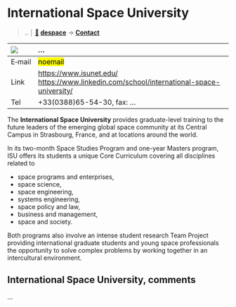 # International Space University
> .. ┊ **[🚀](../index/index.md) [despace](index.md)** → **[Contact](contact.md)**

|[![](f/contact//_logo1_thumb.jpg)](f/contact//_logo1.png)|*…*|
|:--|:--|
|E‑mail| <mark>noemail</mark> |
|Link| <https://www.isunet.edu/><br> <https://www.linkedin.com/school/international-space-university/> |
|Tel| +33(0388)65-54-30, fax: … |

The **International Space University** provides graduate-level training to the future leaders of the emerging global space community at its Central Campus in Strasbourg, France, and at locations around the world.

In its two-month Space Studies Program and one-year Masters program, ISU offers its students a unique Core Curriculum covering all disciplines related to

   - space programs and enterprises,
   - space science,
   - space engineering,
   - systems engineering,
   - space policy and law,
   - business and management,
   - space and society.

Both programs also involve an intense student research Team Project providing international graduate students and young space professionals the opportunity to solve complex problems by working together in an intercultural environment.

<p style="page-break-after:always"> </p>

## International Space University, comments

…

